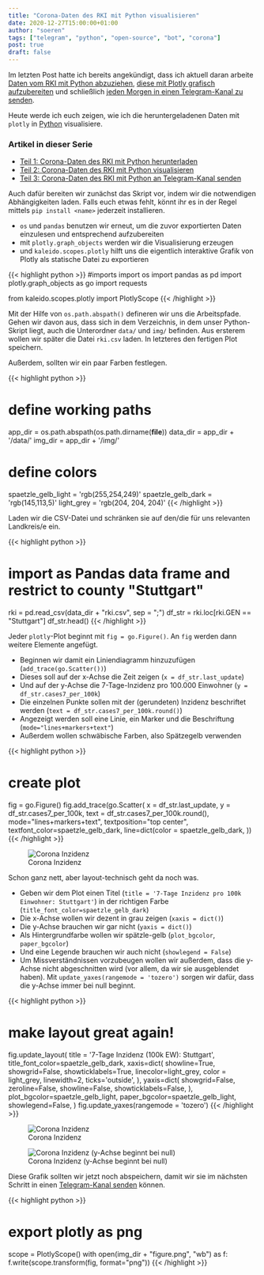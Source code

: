 ```yaml
---
title: "Corona-Daten des RKI mit Python visualisieren"
date: 2020-12-27T15:00:00+01:00
author: "soeren"
tags: ["telegram", "python", "open-source", "bot", "corona"]
post: true
draft: false
---
```


Im letzten Post hatte ich bereits angekündigt, dass ich aktuell daran arbeite [Daten vom RKI mit Python abzuziehen](/2020/rki-daten-laden-python), [diese mit Plotly grafisch aufzubereiten](/2020/rki-daten-visualisieren-python) und schließlich [jeden Morgen in einen Telegram-Kanal zu senden](/2020/rki-daten-telegram-senden-python). 

Heute werde ich euch zeigen, wie ich die heruntergeladenen Daten mit `plotly` in [Python](/tags/python) visualisiere.

<article>
    <h3>Artikel in dieser Serie</h3>
  <ul>
    <li><a href="../rki-daten-laden-python">Teil 1: Corona-Daten des RKI mit Python herunterladen</a></li>
    <li><a href="../rki-daten-visualisieren-python">Teil 2: Corona-Daten des RKI mit Python visualisieren</a></li>
    <li><a href="../rki-daten-telegram-senden-python">Teil 3: Corona-Daten des RKI mit Python an Telegram-Kanal senden</a></li>
  </ul>
</article>

Auch dafür bereiten wir zunächst das Skript vor, indem wir die notwendigen Abhängigkeiten laden. Falls euch etwas fehlt, könnt ihr es in der Regel mittels `pip install <name>` jederzeit installieren.

- `os` und `pandas` benutzen wir erneut, um die zuvor exportierten Daten einzulesen und entsprechend aufzubereiten
- mit `plotly.graph_objects` werden wir die Visualisierung erzeugen
- und `kaleido.scopes.plotly` hilft uns die eigentlich interaktive Grafik von Plotly als statische Datei zu exportieren

{{< highlight python >}}
#imports
import os
import pandas as pd
import plotly.graph_objects as go
import requests

from kaleido.scopes.plotly import PlotlyScope
{{< /highlight >}}

Mit der Hilfe von `os.path.abspath()` defineren wir uns die Arbeitspfade. Gehen wir davon aus, dass sich in dem Verzeichnis, in dem unser Python-Skript liegt, auch die Unterordner `data/` und `img/` befinden. Aus ersterem wollen wir später die Datei `rki.csv` laden. In letzteres den fertigen Plot speichern. 

Außerdem, sollten wir ein paar Farben festlegen.

{{< highlight python >}}
# define working paths
app_dir = os.path.abspath(os.path.dirname(__file__))
data_dir = app_dir + '/data/'
img_dir = app_dir + '/img/'

# define colors
spaetzle_gelb_light = 'rgb(255,254,249)'
spaetzle_gelb_dark = 'rgb(145,113,5)'
light_grey = 'rgb(204, 204, 204)'
{{< /highlight >}}

Laden wir die CSV-Datei und schränken sie auf den/die für uns relevanten Landkreis/e ein. 

{{< highlight python >}}
# import as Pandas data frame and restrict to county "Stuttgart"
rki = pd.read_csv(data_dir + "rki.csv", sep = ";")
df_str = rki.loc[rki.GEN == "Stuttgart"]
df_str.head()
{{< /highlight >}}

Jeder `plotly`-Plot beginnt mit `fig = go.Figure()`. An `fig` werden dann weitere Elemente angefügt. 

- Beginnen wir damit ein Liniendiagramm hinzuzufügen (`add_trace(go.Scatter())`)
- Dieses soll auf der x-Achse die Zeit zeigen (`x = df_str.last_update`)
- Und auf der y-Achse die 7-Tage-Inzidenz pro 100.000 Einwohner (`y = df_str.cases7_per_100k`)
- Die einzelnen Punkte sollen mit der (gerundeten) Inzidenz beschriftet werden (`text = df_str.cases7_per_100k.round()`)
- Angezeigt werden soll eine Linie, ein Marker und die Beschriftung (`mode="lines+markers+text"`)
- Außerdem wollen schwäbische Farben, also Spätzegelb verwenden


{{< highlight python >}}
# create plot
fig = go.Figure()
fig.add_trace(go.Scatter(
    x = df_str.last_update,
    y = df_str.cases7_per_100k,
    text = df_str.cases7_per_100k.round(),
    mode="lines+markers+text",
    textposition="top center",
    textfont_color=spaetzle_gelb_dark,
    line=dict(color = spaetzle_gelb_dark,
))
{{< /highlight >}}


<figure>
  <img alt="Corona Inzidenz" src="https://onedrive.live.com/embed?resid=273EB2087BC33FC5%215169&authkey=%21AOgfByIcS5UKL88&width=660" />
  <figcaption>Corona Inzidenz</figcaption>
</figure>

Schon ganz nett, aber layout-technisch geht da noch was. 

- Geben wir dem Plot einen Titel (`title = '7-Tage Inzidenz pro 100k Einwohner: Stuttgart'`) in der richtigen Farbe (`title_font_color=spaetzle_gelb_dark`)
- Die x-Achse wollen wir dezent in grau zeigen (`xaxis = dict()`)
- Die y-Achse brauchen wir gar nicht (`yaxis = dict()`)
- Als Hintergrundfarbe wollen wir spätzle-gelb (`plot_bgcolor`, `paper_bgcolor`)
- Und eine Legende brauchen wir auch nicht (`showlegend = False`)
- Um Missverständnissen vorzubeugen wollen wir außerdem, dass die y-Achse nicht abgeschnitten wird (vor allem, da wir sie ausgeblendet haben). Mit `update_yaxes(rangemode = 'tozero')` sorgen wir dafür, dass die y-Achse immer bei null beginnt. 

{{< highlight python >}}
# make layout great again!
fig.update_layout(
    title = '7-Tage Inzidenz (100k EW): Stuttgart',
    title_font_color=spaetzle_gelb_dark,
    xaxis=dict(
        showline=True,
        showgrid=False,
        showticklabels=True,
        linecolor=light_grey,
        color = light_grey,
        linewidth=2,
        ticks='outside', 
    ),
    yaxis=dict(
        showgrid=False,
        zeroline=False,
        showline=False,
        showticklabels=False,
    ),
    plot_bgcolor=spaetzle_gelb_light,
    paper_bgcolor=spaetzle_gelb_light,
    showlegend=False,
)
fig.update_yaxes(rangemode = 'tozero')
{{< /highlight >}}

<figure>
  <img alt="Corona Inzidenz" src="https://onedrive.live.com/embed?resid=273EB2087BC33FC5%215168&authkey=%21AN5KQk8ZaIU-Oqk&width=660" />
  <figcaption>Corona Inzidenz</figcaption>
</figure>

<figure>
  <img alt="Corona Inzidenz (y-Achse beginnt bei null)" src="https://onedrive.live.com/embed?resid=273EB2087BC33FC5%215172&authkey=%21ACVATUmS0vy8gBk&width=660" />
  <figcaption>Corona Inzidenz (y-Achse beginnt bei null)</figcaption>
</figure>


Diese Grafik sollten wir jetzt noch abspeichern, damit wir sie im nächsten Schritt in einen [Telegram-Kanal senden](/2020/rki-daten-telegram-senden-python) können. 

{{< highlight python >}}
# export plotly as png
scope = PlotlyScope()
with open(img_dir + "figure.png", "wb") as f:
    f.write(scope.transform(fig, format="png"))
{{< /highlight >}}

